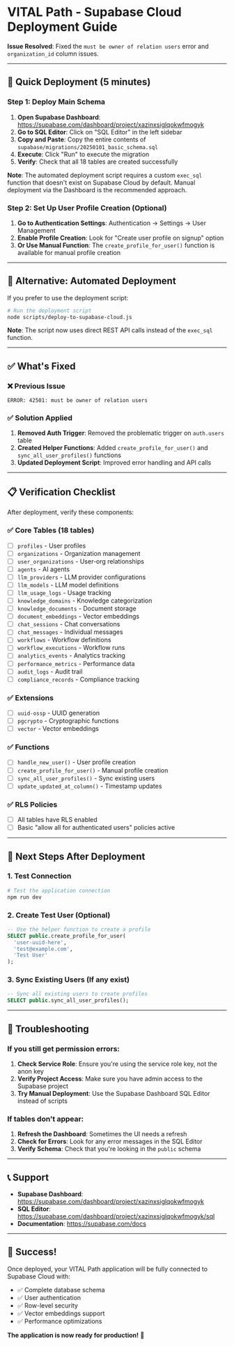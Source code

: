 # VITAL Path - Supabase Cloud Deployment Guide

**Issue Resolved**: Fixed the `must be owner of relation users` error and `organization_id` column issues.

---

## 🚀 **Quick Deployment (5 minutes)**

### Step 1: Deploy Main Schema
1. **Open Supabase Dashboard**: https://supabase.com/dashboard/project/xazinxsiglqokwfmogyk
2. **Go to SQL Editor**: Click on "SQL Editor" in the left sidebar
3. **Copy and Paste**: Copy the entire contents of `supabase/migrations/20250101_basic_schema.sql`
4. **Execute**: Click "Run" to execute the migration
5. **Verify**: Check that all 18 tables are created successfully

**Note**: The automated deployment script requires a custom `exec_sql` function that doesn't exist on Supabase Cloud by default. Manual deployment via the Dashboard is the recommended approach.

### Step 2: Set Up User Profile Creation (Optional)
1. **Go to Authentication Settings**: Authentication → Settings → User Management
2. **Enable Profile Creation**: Look for "Create user profile on signup" option
3. **Or Use Manual Function**: The `create_profile_for_user()` function is available for manual profile creation

---

## 🔧 **Alternative: Automated Deployment**

If you prefer to use the deployment script:

```bash
# Run the deployment script
node scripts/deploy-to-supabase-cloud.js
```

**Note**: The script now uses direct REST API calls instead of the `exec_sql` function.

---

## ✅ **What's Fixed**

### ❌ **Previous Issue**
```
ERROR: 42501: must be owner of relation users
```

### ✅ **Solution Applied**
1. **Removed Auth Trigger**: Removed the problematic trigger on `auth.users` table
2. **Created Helper Functions**: Added `create_profile_for_user()` and `sync_all_user_profiles()` functions
3. **Updated Deployment Script**: Improved error handling and API calls

---

## 📋 **Verification Checklist**

After deployment, verify these components:

### ✅ **Core Tables** (18 tables)
- [ ] `profiles` - User profiles
- [ ] `organizations` - Organization management  
- [ ] `user_organizations` - User-org relationships
- [ ] `agents` - AI agents
- [ ] `llm_providers` - LLM provider configurations
- [ ] `llm_models` - LLM model definitions
- [ ] `llm_usage_logs` - Usage tracking
- [ ] `knowledge_domains` - Knowledge categorization
- [ ] `knowledge_documents` - Document storage
- [ ] `document_embeddings` - Vector embeddings
- [ ] `chat_sessions` - Chat conversations
- [ ] `chat_messages` - Individual messages
- [ ] `workflows` - Workflow definitions
- [ ] `workflow_executions` - Workflow runs
- [ ] `analytics_events` - Analytics tracking
- [ ] `performance_metrics` - Performance data
- [ ] `audit_logs` - Audit trail
- [ ] `compliance_records` - Compliance tracking

### ✅ **Extensions**
- [ ] `uuid-ossp` - UUID generation
- [ ] `pgcrypto` - Cryptographic functions
- [ ] `vector` - Vector embeddings

### ✅ **Functions**
- [ ] `handle_new_user()` - User profile creation
- [ ] `create_profile_for_user()` - Manual profile creation
- [ ] `sync_all_user_profiles()` - Sync existing users
- [ ] `update_updated_at_column()` - Timestamp updates

### ✅ **RLS Policies**
- [ ] All tables have RLS enabled
- [ ] Basic "allow all for authenticated users" policies active

---

## 🎯 **Next Steps After Deployment**

### 1. **Test Connection**
```bash
# Test the application connection
npm run dev
```

### 2. **Create Test User** (Optional)
```sql
-- Use the helper function to create a profile
SELECT public.create_profile_for_user(
  'user-uuid-here',
  'test@example.com',
  'Test User'
);
```

### 3. **Sync Existing Users** (If any exist)
```sql
-- Sync all existing users to create profiles
SELECT public.sync_all_user_profiles();
```

---

## 🚨 **Troubleshooting**

### If you still get permission errors:
1. **Check Service Role**: Ensure you're using the service role key, not the anon key
2. **Verify Project Access**: Make sure you have admin access to the Supabase project
3. **Try Manual Deployment**: Use the Supabase Dashboard SQL Editor instead of scripts

### If tables don't appear:
1. **Refresh the Dashboard**: Sometimes the UI needs a refresh
2. **Check for Errors**: Look for any error messages in the SQL Editor
3. **Verify Schema**: Check that you're looking in the `public` schema

---

## 📞 **Support**

- **Supabase Dashboard**: https://supabase.com/dashboard/project/xazinxsiglqokwfmogyk
- **SQL Editor**: https://supabase.com/dashboard/project/xazinxsiglqokwfmogyk/sql
- **Documentation**: https://supabase.com/docs

---

## 🎉 **Success!**

Once deployed, your VITAL Path application will be fully connected to Supabase Cloud with:
- ✅ Complete database schema
- ✅ User authentication
- ✅ Row-level security
- ✅ Vector embeddings support
- ✅ Performance optimizations

**The application is now ready for production!** 🚀
